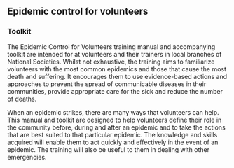 ## Epidemic control for volunteers 
### Toolkit

The Epidemic Control for Volunteers training manual and accompanying toolkit are intended for at volunteers and their trainers in local branches of National Societies. Whilst not exhaustive, the training aims to familiarize volunteers with the most common epidemics and those that cause the most death and suffering. It encourages them to use evidence-based actions and approaches to prevent the spread of communicable diseases in their communities, provide appropriate care for the sick and reduce the number of deaths.

When an epidemic strikes, there are many ways that volunteers can help. This manual and toolkit are designed to help volunteers define their role in the community before, during and after an epidemic and to take the actions that are best suited to that particular epidemic. The knowledge and skills acquired will enable them to act quickly and effectively in the event of an epidemic. The training will also be useful to them in dealing with other emergencies.